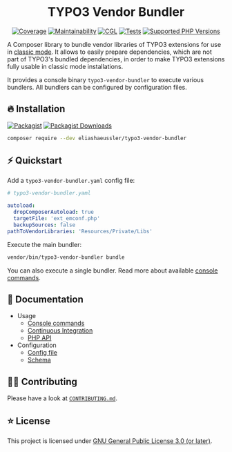 <div align="center">

# TYPO3 Vendor Bundler

[![Coverage](https://img.shields.io/coverallsCoverage/github/eliashaeussler/typo3-vendor-bundler?logo=coveralls)](https://coveralls.io/github/eliashaeussler/typo3-vendor-bundler)
[![Maintainability](https://qlty.sh/badges/74cdd425-7600-478e-9663-8f4aa4806a36/maintainability.svg)](https://qlty.sh/gh/eliashaeussler/projects/typo3-vendor-bundler)
[![CGL](https://img.shields.io/github/actions/workflow/status/eliashaeussler/typo3-vendor-bundler/cgl.yaml?label=cgl&logo=github)](https://github.com/eliashaeussler/typo3-vendor-bundler/actions/workflows/cgl.yaml)
[![Tests](https://img.shields.io/github/actions/workflow/status/eliashaeussler/typo3-vendor-bundler/tests.yaml?label=tests&logo=github)](https://github.com/eliashaeussler/typo3-vendor-bundler/actions/workflows/tests.yaml)
[![Supported PHP Versions](https://img.shields.io/packagist/dependency-v/eliashaeussler/typo3-vendor-bundler/php?logo=php)](https://packagist.org/packages/eliashaeussler/typo3-vendor-bundler)

</div>

A Composer library to bundle vendor libraries of TYPO3 extensions for use
in [classic mode](https://docs.typo3.org/permalink/t3coreapi:classic-directory-structure).
It allows to easily prepare dependencies, which are not part of TYPO3's
bundled dependencies, in order to make TYPO3 extensions fully usable in
classic mode installations.

It provides a console binary `typo3-vendor-bundler` to execute various bundlers.
All bundlers can be configured by configuration files.

## 🔥 Installation

[![Packagist](https://img.shields.io/packagist/v/eliashaeussler/typo3-vendor-bundler?label=version&logo=packagist)](https://packagist.org/packages/eliashaeussler/typo3-vendor-bundler)
[![Packagist Downloads](https://img.shields.io/packagist/dt/eliashaeussler/typo3-vendor-bundler?color=brightgreen)](https://packagist.org/packages/eliashaeussler/typo3-vendor-bundler)

```bash
composer require --dev eliashaeussler/typo3-vendor-bundler
```

## ⚡ Quickstart

Add a `typo3-vendor-bundler.yaml` config file:

```yaml
# typo3-vendor-bundler.yaml

autoload:
  dropComposerAutoload: true
  targetFile: 'ext_emconf.php'
  backupSources: false
pathToVendorLibraries: 'Resources/Private/Libs'
```

Execute the main bundler:

```bash
vendor/bin/typo3-vendor-bundler bundle
```

You can also execute a single bundler. Read more about available
[console commands](docs/cli.md).

## 📝 Documentation

* Usage
  * [Console commands](docs/cli.md)
  * [Continuous Integration](docs/ci.md)
  * [PHP API](docs/api.md)
* Configuration
  * [Config file](docs/config-file.md)
  * [Schema](docs/schema.md)

## 🧑‍💻 Contributing

Please have a look at [`CONTRIBUTING.md`](CONTRIBUTING.md).

## ⭐ License

This project is licensed under [GNU General Public License 3.0 (or later)](LICENSE).
